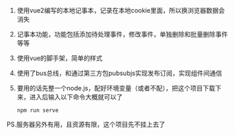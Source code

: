 1. 使用vue2编写的本地记事本，记录在本地cookie里面，所以换浏览器数据会消失

2. 记事本功能，功能包括添加待处理事件，修改事件，单独删除和批量删除事件等等

3. 使用vue的脚手架，简单的样式

4. 使用了bus总线，和通过第三方包pubsubjs实现发布订阅，实现组件间通信

5. 要用的话先整一个node.js，配好环境变量（或者不配），把这个项目下载下来，进入后输入以下命令大概就可以了

   ```
   npm run serve
   ```





PS.服务器另外有用，且资源有限，这个项目先不挂上去了
